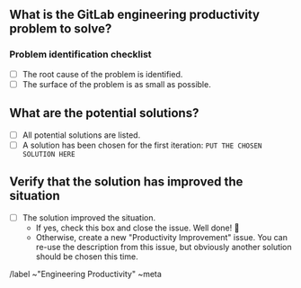 ## What is the GitLab engineering productivity problem to solve?

<!--
Please describe the engineering productivity problem that needs to be solved backed by charts from
https://about.gitlab.com/handbook/engineering/quality/engineering-productivity-team/#engineering-productivity-team-metrics.
-->

### Problem identification checklist

- [ ] The root cause of the problem is identified.
- [ ] The surface of the problem is as small as possible.

## What are the potential solutions?

<!--
Please provide potential solutions here. Example solutions could be:

- Dogfood a feature.
- Refactor/improve some workflow code.
- Throw more money at the problem.

Please provide pros/cons and a weight estimate for each solution.
-->

- [ ] All potential solutions are listed.
- [ ] A solution has been chosen for the first iteration: `PUT THE CHOSEN SOLUTION HERE`

## Verify that the solution has improved the situation

<!--
Ideally, looking at the charts from the first part, we should see an improvement
after the implementation is merged/deployed/released.
-->

- [ ] The solution improved the situation.
  - If yes, check this box and close the issue. Well done! :tada:
  - Otherwise, create a new "Productivity Improvement" issue. You can re-use the description from this issue, but obviously another solution should be chosen this time.

/label ~"Engineering Productivity" ~meta
